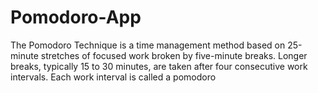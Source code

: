# Pomodoro-App
The Pomodoro Technique is a time management method based on 25-minute stretches of focused work broken by five-minute breaks. Longer breaks, typically 15 to 30 minutes, are taken after four consecutive work intervals. Each work interval is called a pomodoro
